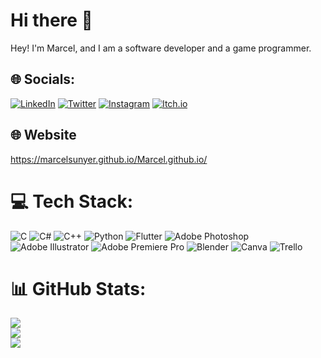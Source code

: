 # Hi there 👋
Hey! I'm Marcel, and I am a software developer and a game programmer.


## 🌐 Socials:
[![LinkedIn](https://img.shields.io/badge/LinkedIn-%230077B5.svg?logo=linkedin&logoColor=white)](https://www.linkedin.com/in/marcel-sunyer-28910a133/?originalSubdomain=es)
[![Twitter](https://img.shields.io/badge/Twitter-%231DA1F2.svg?logo=twitter&logoColor=white)](https://twitter.com/mscaldu2)
[![Instagram](https://img.shields.io/badge/Instagram-%23E4405F.svg?logo=instagram&logoColor=white)](https://www.instagram.com/selinho_8/?next=https%3A%2F%2Fwww.instagram.com%2Fks_sg8%2F)
[![Itch.io](https://img.shields.io/badge/Itch.io-%23FF4713.svg?logo=itch.io&logoColor=white)](https://marcelsunyer.itch.io/)

## 🌐 Website
https://marcelsunyer.github.io/Marcel.github.io/

# 💻 Tech Stack:
![C](https://img.shields.io/badge/c-%2300599C.svg?style=flat&logo=c&logoColor=white) ![C#](https://img.shields.io/badge/c%23-%23239120.svg?style=flat&logo=c-sharp&logoColor=white) ![C++](https://img.shields.io/badge/c++-%2300599C.svg?style=flat&logo=c%2B%2B&logoColor=white) ![Python](https://img.shields.io/badge/python-3670A0?style=flat&logo=python&logoColor=ffdd54) ![Flutter](https://img.shields.io/badge/Flutter-%2302569B.svg?style=flat&logo=Flutter&logoColor=white) ![Adobe Photoshop](https://img.shields.io/badge/Adobe_Photoshop-%2331A8FF.svg?style=flat&logo=adobephotoshop&logoColor=white) ![Adobe Illustrator](https://img.shields.io/badge/Adobe_Illustrator-%23FF9A00.svg?style=flat&logo=adobeillustrator&logoColor=white) ![Adobe Premiere Pro](https://img.shields.io/badge/Adobe%20Premiere%20Pro-9999FF.svg?style=flat&logo=Adobe%20Premiere%20Pro&logoColor=white) ![Blender](https://img.shields.io/badge/Blender-%23F5792A.svg?style=flat&logo=blender&logoColor=white) ![Canva](https://img.shields.io/badge/Canva-%2300C4CC.svg?style=flat&logo=Canva&logoColor=white) ![Trello](https://img.shields.io/badge/Trello-%23026AA7.svg?style=flat&logo=Trello&logoColor=white)
# 📊 GitHub Stats:
![](https://github-readme-stats-ten-wine.vercel.app/api?username=MarcelSunyer&count_private=true&theme=tokyonight&show_icons=true)<br/>
![](https://github-readme-streak-stats.herokuapp.com/?user=MarcelSunyer&theme=dark&hide_border=false)<br/>
![](https://github-readme-stats.vercel.app/api/top-langs/?username=MarcelSunyer&theme=dark&hide_border=false&include_all_commits=true&count_private=false&layout=compact)
